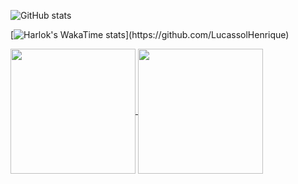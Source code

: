 ![GitHub stats](https://github-readme-stats.vercel.app/api?username=anuraghazra&theme=dark&show_icons=true)

[![Harlok's WakaTime stats](https://github-readme-stats.vercel.app/api/wakatime?username=LucassolHenrique_)](https://github.com/LucassolHenrique)

<a href="https://github.com/anuraghazra/github-readme-stats">
  <img height=200 align="center" src="https://github-readme-stats.vercel.app/api?username=anuraghazra" />
</a>
<a href="https://github.com/anuraghazra/convoychat">
  <img height=200 align="center" src="https://github-readme-stats.vercel.app/api/top-langs?username=anuraghazra&layout=compact&langs_count=8&card_width=320" />
</a>
